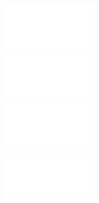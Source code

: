 ![@](steps/_.3eb68380.md)

![@](steps/_.fa3ad648.md)

![@](steps/_.77c3ea0c.md)

![@](steps/Please%20read%20the%20PurchaseSystem%20and%20fix%20the%20ambiguity%20with%20this%20change.625c7e75.md)